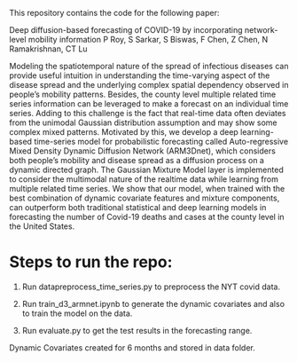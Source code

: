 
This repository contains the code for the following paper:

Deep diffusion-based forecasting of COVID-19 by incorporating network-level mobility information
P Roy, S Sarkar, S Biswas, F Chen, Z Chen, N Ramakrishnan, CT Lu

Modeling the spatiotemporal nature of the spread of infectious diseases can provide useful intuition in understanding the time-varying aspect of the disease spread and the underlying complex spatial dependency observed in people’s mobility patterns. Besides, the county level multiple related time series information can be leveraged to make a forecast on an individual time series. Adding to this challenge is the fact that real-time data often deviates from the unimodal Gaussian distribution assumption and may show some complex mixed patterns. Motivated by this, we develop a deep learning-based time-series model for probabilistic forecasting called Auto-regressive Mixed Density
Dynamic Diffusion Network (ARM3Dnet), which considers both people’s mobility and disease spread as a diffusion process on a dynamic directed graph. The Gaussian Mixture Model layer is implemented to consider the multimodal nature of the realtime data while learning from multiple related time series. We show that our model, when trained with the best combination of dynamic covariate features and mixture components, can outperform both traditional statistical and deep learning models in forecasting the number of Covid-19 deaths and cases at the county level in the United States.

# Steps to run the repo:

1. Run datapreprocess_time_series.py to preprocess the NYT covid data.

2. Run train_d3_armnet.ipynb to generate the dynamic covariates and also to train the model on the data.

3. Run evaluate.py to get the test results in the forecasting range.

Dynamic Covariates created for 6 months and stored in data folder. 
